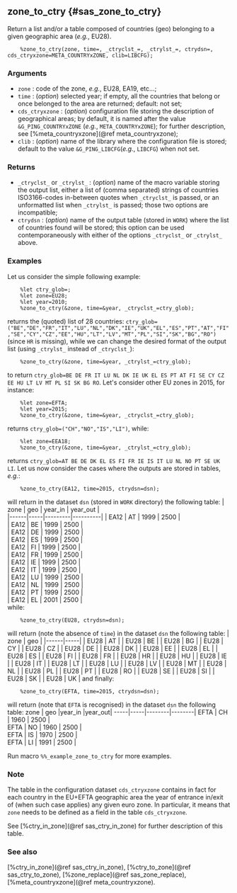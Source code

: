 ## zone_to_ctry {#sas_zone_to_ctry}
Return a list and/or a table composed of countries (geo) belonging to a given geographic area (_e.g._, EU28).

~~~sas
	%zone_to_ctry(zone, time=, _ctryclst_=, _ctrylst_=, ctrydsn=, cds_ctryxzone=META_COUNTRYxZONE, clib=LIBCFG);
~~~

### Arguments
* `zone` : code of the zone, _e.g._, EU28, EA19, etc...;
* `time` : (_option_) selected year; if empty, all the countries that belong or once belonged 
	to the area are returned; default: not set;
* `cds_ctryxzone` : (_option_) configuration file storing the description of geographical areas; by default,
	it is named after the value `&G_PING_COUNTRYxZONE` (_e.g._, `META_COUNTRYxZONE`); for further description, 
	see [%meta_countryxzone](@ref meta_countryxzone);
* `clib` : (_option_) name of the library where the configuration file is stored; default to the value
	`&G_PING_LIBCFG`(_e.g._, `LIBCFG`) when not set.
 
### Returns
* `_ctryclst_` or `_ctrylst_` : (_option_) name of the macro variable storing the output list, either a list of 
	(comma separated) strings of countries ISO3166-codes in-between quotes when `_ctryclst_` is passed, 
	or an unformatted list when `_ctrylst_` is passed; those two options are incompatible;
* `ctrydsn` : (_option_) name of the output table (stored in `WORK`) where the list of countries found will be 
	stored; this option can be used contemporaneously with either of the options `_ctryclst_` or `_ctrylst_` above.

### Examples
Let us consider the simple following example:

~~~sas
	%let ctry_glob=;
	%let zone=EU28;
	%let year=2010;
	%zone_to_ctry(&zone, time=&year, _ctryclst_=ctry_glob);
~~~	
returns the (quoted) list of 28 countries: 
`ctry_glob=("BE","DE","FR","IT","LU","NL","DK","IE","UK","EL","ES","PT","AT","FI","SE","CY","CZ","EE","HU","LT","LV","MT","PL","SI","SK","BG","RO")` 
(since `HR` is missing), while we can change the desired format of the output list (using `_ctrylst_` 
instead of `_ctryclst_`):

~~~sas
	%zone_to_ctry(&zone, time=&year, _ctrylst_=ctry_glob);
~~~
to return `ctry_glob=BE DE FR IT LU NL DK IE UK EL ES PT AT FI SE CY CZ EE HU LT LV MT PL SI SK BG RO`. 
Let's consider other EU zones in 2015, for instance:

~~~sas
	%let zone=EFTA;
	%let year=2015;
	%zone_to_ctry(&zone, time=&year, _ctryclst_=ctry_glob);
~~~
returns `ctry_glob=("CH","NO","IS","LI")`, while:

~~~sas
	%let zone=EEA18;
	%zone_to_ctry(&zone, time=&year, _ctrylst_=ctry_glob);
~~~
returns `ctry_glob=AT BE DE DK EL ES FI FR IE IS IT LU NL NO PT SE UK LI`. Let us now consider the cases 
where the outputs are stored in tables, _e.g._:

~~~sas
	%zone_to_ctry(EA12, time=2015, ctrydsn=dsn);
~~~
will return in the dataset `dsn` (stored in `WORK` directory) the following table:
| zone | geo | year_in | year_out |  
|------|-----|---------|----------|
| EA12 | AT  |  1999   |  2500    |	   
| EA12 | BE  |  1999   |  2500    |     
| EA12 | DE  |  1999   |  2500    |     
| EA12 | ES  |  1999   |  2500    |     
| EA12 | FI  |  1999   |  2500    |     
| EA12 | FR  |  1999   |  2500    |     
| EA12 | IE  |  1999   |  2500    |     
| EA12 | IT  |  1999   |  2500    |     
| EA12 | LU  |  1999   |  2500    |     
| EA12 | NL  |  1999   |  2500    |     
| EA12 | PT  |  1999   |  2500    |     
| EA12 | EL  |  2001   |  2500    |     
while:

~~~sas
	%zone_to_ctry(EU28, ctrydsn=dsn);
~~~
will return (note the absence of `time`) in the dataset `dsn` the following table:
| zone | geo | 
|------|-----|
| EU28 |  AT |
| EU28 |  BE | 
| EU28 |  BG |
| EU28 |  CY |
| EU28 |  CZ |
| EU28 |  DE |
| EU28 |  DK |
| EU28 |  EE |
| EU28 |  EL |
| EU28 |  ES |
| EU28 |  FI |
| EU28 |  FR |
| EU28 |  HR |
| EU28 |  HU |
| EU28 |  IE |
| EU28 |  IT |
| EU28 |  LT |
| EU28 |  LU |
| EU28 |  LV |
| EU28 |  MT |
| EU28 |  NL |
| EU28 |  PL |
| EU28 |  PT |
| EU28 |  RO |
| EU28 |  SE |
| EU28 |  SI |
| EU28 |  SK |
| EU28 |  UK |
and finally:

~~~sas
	%zone_to_ctry(EFTA, time=2015, ctrydsn=dsn);
~~~
will return (note that `EFTA` is recognised) in the dataset `dsn` the following table:
zone | geo |year_in |year_out|
-----|-----|--------|--------|
EFTA | CH  |  1960  |  2500  |  
EFTA | NO  |  1960  |  2500  |  
EFTA | IS  |  1970  |  2500  |  
EFTA | LI  |  1991  |  2500  |  

Run macro `%%_example_zone_to_ctry` for more examples.

### Note 
The table in the configuration dataset `cds_ctryxzone` contains in fact for each country in the EU+EFTA 
geographic area the year of entrance in/exit of (when such case applies) any given euro zone. 
In particular, it means that `zone` needs to be defined as a field in the table `cds_ctryxzone`.

See [%ctry_in_zone](@ref sas_ctry_in_zone) for further description of this table.

### See also
[%ctry_in_zone](@ref sas_ctry_in_zone), [%ctry_to_zone](@ref sas_ctry_to_zone), [%zone_replace](@ref sas_zone_replace),
[%meta_countryxzone](@ref meta_countryxzone).
